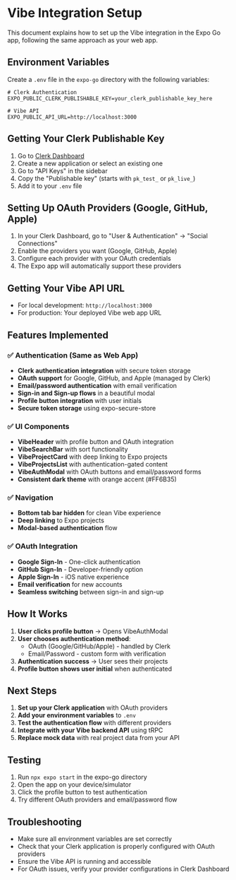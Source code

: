 # Vibe Integration Setup

This document explains how to set up the Vibe integration in the Expo Go app, following the same approach as your web app.

## Environment Variables

Create a `.env` file in the `expo-go` directory with the following variables:

```env
# Clerk Authentication
EXPO_PUBLIC_CLERK_PUBLISHABLE_KEY=your_clerk_publishable_key_here

# Vibe API
EXPO_PUBLIC_API_URL=http://localhost:3000
```

## Getting Your Clerk Publishable Key

1. Go to [Clerk Dashboard](https://dashboard.clerk.com/)
2. Create a new application or select an existing one
3. Go to "API Keys" in the sidebar
4. Copy the "Publishable key" (starts with `pk_test_` or `pk_live_`)
5. Add it to your `.env` file

## Setting Up OAuth Providers (Google, GitHub, Apple)

1. In your Clerk Dashboard, go to "User & Authentication" → "Social Connections"
2. Enable the providers you want (Google, GitHub, Apple)
3. Configure each provider with your OAuth credentials
4. The Expo app will automatically support these providers

## Getting Your Vibe API URL

- For local development: `http://localhost:3000`
- For production: Your deployed Vibe web app URL

## Features Implemented

### ✅ Authentication (Same as Web App)
- **Clerk authentication integration** with secure token storage
- **OAuth support** for Google, GitHub, and Apple (managed by Clerk)
- **Email/password authentication** with email verification
- **Sign-in and Sign-up flows** in a beautiful modal
- **Profile button integration** with user initials
- **Secure token storage** using expo-secure-store

### ✅ UI Components
- **VibeHeader** with profile button and OAuth integration
- **VibeSearchBar** with sort functionality
- **VibeProjectCard** with deep linking to Expo projects
- **VibeProjectsList** with authentication-gated content
- **VibeAuthModal** with OAuth buttons and email/password forms
- **Consistent dark theme** with orange accent (#FF6B35)

### ✅ Navigation
- **Bottom tab bar hidden** for clean Vibe experience
- **Deep linking** to Expo projects
- **Modal-based authentication** flow

### ✅ OAuth Integration
- **Google Sign-In** - One-click authentication
- **GitHub Sign-In** - Developer-friendly option
- **Apple Sign-In** - iOS native experience
- **Email verification** for new accounts
- **Seamless switching** between sign-in and sign-up

## How It Works

1. **User clicks profile button** → Opens VibeAuthModal
2. **User chooses authentication method**:
   - OAuth (Google/GitHub/Apple) - handled by Clerk
   - Email/Password - custom form with verification
3. **Authentication success** → User sees their projects
4. **Profile button shows user initial** when authenticated

## Next Steps

1. **Set up your Clerk application** with OAuth providers
2. **Add your environment variables** to `.env`
3. **Test the authentication flow** with different providers
4. **Integrate with your Vibe backend API** using tRPC
5. **Replace mock data** with real project data from your API

## Testing

1. Run `npx expo start` in the expo-go directory
2. Open the app on your device/simulator
3. Click the profile button to test authentication
4. Try different OAuth providers and email/password flow

## Troubleshooting

- Make sure all environment variables are set correctly
- Check that your Clerk application is properly configured with OAuth providers
- Ensure the Vibe API is running and accessible
- For OAuth issues, verify your provider configurations in Clerk Dashboard